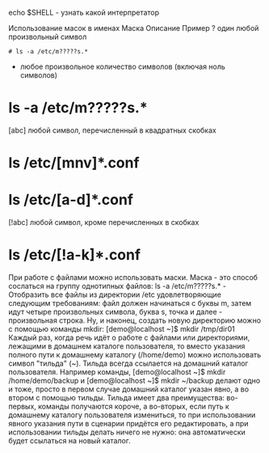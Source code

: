echo $SHELL - узнать какой интерпретатор


Использование масок в именах
Маска Описание Пример
? один любой
произвольный символ
```
# ls -a /etc/m?????s.*
```
* любое произвольное
количество символов
(включая ноль символов)
# ls -a /etc/m?????s.*
[abc] любой символ,
перечисленный в
квадратных скобках
# ls /etc/[mnv]*.conf
# ls /etc/[a-d]*.conf
[!abc] любой символ, кроме
перечисленных в скобках
# ls /etc/[!a-k]*.conf
При работе с файлами можно использовать маски. Маска - это способ сослаться на
группу однотипных файлов: ls -a /etc/m?????s.* - Отобразить все файлы из
директории /etc удовлетворяющие следующим требованиям: файл должен
начинаться с буквы m, затем идут четыре произвольных символа, буква s, точка
и далее - произвольная строка.
Ну, и наконец, создать новую директорию можно с помощью команды mkdir:
[demo@localhost ~]$ mkdir /tmp/dir01
Каждый раз, когда речь идёт о работе с файлами или директориями, лежащими в
домашнем каталоге пользователя, то вместо указания полного пути к
домашнему каталогу (/home/demo) можно использовать символ "тильда" (~).
Тильда всегда ссылается на домашний каталог пользователя. Например
команды,
[demo@localhost ~]$ mkdir /home/demo/backup
и
[demo@localhost ~]$ mkdir ~/backup
делают одно и тоже, просто в первом случае домашний каталог указан явно, а во
втором с помощью тильды. Тильда имеет два преимущества: во-первых,
команды получаются короче, а во-вторых, если путь к домашнему каталогу
пользователя измениться, то при использовании явного указания пути в
сценарии придётся его редактировать, а при использовании тильды делать
ничего не нужно: она автоматически будет ссылаться на новый каталог.